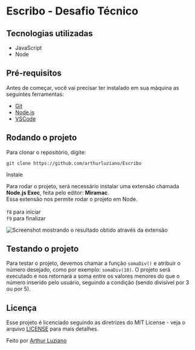 # Escribo - Desafio Técnico

## Tecnologias utilizadas
- JavaScript
- Node

## Pré-requisitos

Antes de começar, você vai precisar ter instalado em sua máquina as seguintes ferramentas:
- [Git](https://git-scm.com)
- [Node.js](https://nodejs.org/en/)
- [VSCode](https://code.visualstudio.com/)

## Rodando o projeto

Para clonar o repositório, digite:

```
git clone https://github.com/arthurluziano/Escribo
```

Instale 

Para rodar o projeto, será necessário instalar uma extensão chamada **Node.js Exec**, feita pelo editor: **Miramac**. <br/>
Essa extensão nos permite rodar o projeto em Node. <br/> <br/>
`f8` para iniciar <br/>
`f9` para finalizar

![Screenshot mostrando o resultado obtido através da extensão](https://github.com/arthurluziano/Escribo/assets/82678578/8cb2ee65-9025-4377-b131-359479ebee38)

## Testando o projeto

Para testar o projeto, devemos chamar a função `somaDiv()` e atribuir o número desejado, como por exemplo: `somaDiv(10)`. 
O projeto será executado e nos retornará a soma entre os valores menores do que o número inserido pelo usuário, seguindo a condição (sendo divisível por 3 ou por 5).

## Licença

Esse projeto é licenciado seguindo as diretrizes do MIT License - veja o arquivo [LICENSE](LICENSE) para mais detalhes.

Feito por [Arthur Luziano](https://github.com/ArthurLuziano)
